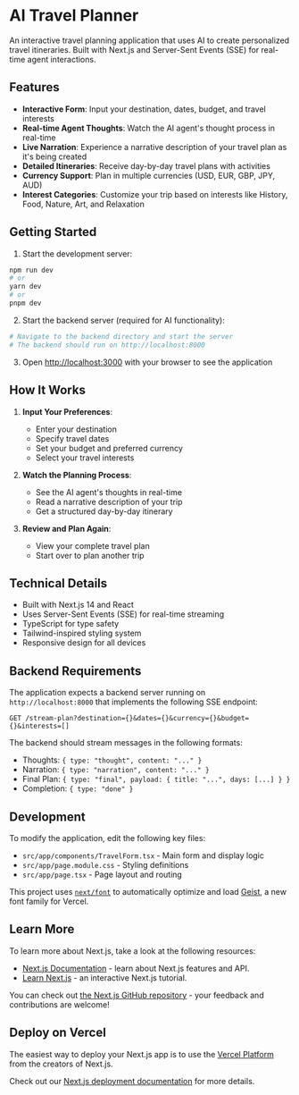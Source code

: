 # AI Travel Planner

An interactive travel planning application that uses AI to create personalized travel itineraries. Built with Next.js and Server-Sent Events (SSE) for real-time agent interactions.

## Features

- **Interactive Form**: Input your destination, dates, budget, and travel interests
- **Real-time Agent Thoughts**: Watch the AI agent's thought process in real-time
- **Live Narration**: Experience a narrative description of your travel plan as it's being created
- **Detailed Itineraries**: Receive day-by-day travel plans with activities
- **Currency Support**: Plan in multiple currencies (USD, EUR, GBP, JPY, AUD)
- **Interest Categories**: Customize your trip based on interests like History, Food, Nature, Art, and Relaxation

## Getting Started

1. Start the development server:

```bash
npm run dev
# or
yarn dev
# or
pnpm dev
```

2. Start the backend server (required for AI functionality):

```bash
# Navigate to the backend directory and start the server
# The backend should run on http://localhost:8000
```

3. Open [http://localhost:3000](http://localhost:3000) with your browser to see the application

## How It Works

1. **Input Your Preferences**:
   - Enter your destination
   - Specify travel dates
   - Set your budget and preferred currency
   - Select your travel interests

2. **Watch the Planning Process**:
   - See the AI agent's thoughts in real-time
   - Read a narrative description of your trip
   - Get a structured day-by-day itinerary

3. **Review and Plan Again**:
   - View your complete travel plan
   - Start over to plan another trip

## Technical Details

- Built with Next.js 14 and React
- Uses Server-Sent Events (SSE) for real-time streaming
- TypeScript for type safety
- Tailwind-inspired styling system
- Responsive design for all devices

## Backend Requirements

The application expects a backend server running on `http://localhost:8000` that implements the following SSE endpoint:

```
GET /stream-plan?destination={}&dates={}&currency={}&budget={}&interests=[]
```

The backend should stream messages in the following formats:

- Thoughts: `{ type: "thought", content: "..." }`
- Narration: `{ type: "narration", content: "..." }`
- Final Plan: `{ type: "final", payload: { title: "...", days: [...] } }`
- Completion: `{ type: "done" }`

## Development

To modify the application, edit the following key files:

- `src/app/components/TravelForm.tsx` - Main form and display logic
- `src/app/page.module.css` - Styling definitions
- `src/app/page.tsx` - Page layout and routing

This project uses [`next/font`](https://nextjs.org/docs/app/building-your-application/optimizing/fonts) to automatically optimize and load [Geist](https://vercel.com/font), a new font family for Vercel.

## Learn More

To learn more about Next.js, take a look at the following resources:

- [Next.js Documentation](https://nextjs.org/docs) - learn about Next.js features and API.
- [Learn Next.js](https://nextjs.org/learn) - an interactive Next.js tutorial.

You can check out [the Next.js GitHub repository](https://github.com/vercel/next.js) - your feedback and contributions are welcome!

## Deploy on Vercel

The easiest way to deploy your Next.js app is to use the [Vercel Platform](https://vercel.com/new?utm_medium=default-template&filter=next.js&utm_source=create-next-app&utm_campaign=create-next-app-readme) from the creators of Next.js.

Check out our [Next.js deployment documentation](https://nextjs.org/docs/app/building-your-application/deploying) for more details.
